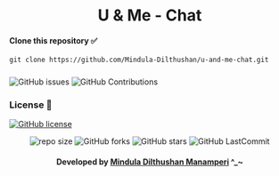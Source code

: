 <div align="center">

# U & Me - Chat

</div>

#### Clone this repository ✅

```md
git clone https://github.com/Mindula-Dilthushan/u-and-me-chat.git
```

###

![GitHub issues](https://img.shields.io/github/issues/Mindula-Dilthushan/u-and-me-chat?&labelColor=black&color=eb3b5a&label=Issues&logo=issues&logoColor=black&style=for-the-badge)
![GitHub Contributions](https://img.shields.io/github/contributors/Mindula-Dilthushan/u-and-me-chat?&labelColor=black&color=8854d0&style=for-the-badge)

### License 📝

[![GitHub license](https://img.shields.io/github/license/Mindula-Dilthushan/u-and-me-chat?&labelColor=black&color=3867d6&style=for-the-badge)](https://github.com/Mindula-Dilthushan/u-and-me-chat/blob/master/LICENSE)

<div align="center">

![repo size](https://img.shields.io/github/repo-size/Mindula-Dilthushan/u-and-me-chat?label=Repo%20Size&style=for-the-badge&labelColor=black&color=20bf6b)
![GitHub forks](https://img.shields.io/github/forks/Mindula-Dilthushan/u-and-me-chat?&labelColor=black&color=0fb9b1&style=for-the-badge)
![GitHub stars](https://img.shields.io/github/stars/Mindula-Dilthushan/u-and-me-chat?&labelColor=black&color=f7b731&style=for-the-badge)
![GitHub LastCommit](https://img.shields.io/github/last-commit/Mindula-Dilthushan/u-and-me-chat?logo=github&labelColor=black&color=d1d8e0&style=for-the-badge)

</div>

<div align="center"> 

#### Developed by [Mindula Dilthushan Manamperi](http://minduladilthushan.netlify.app/) ^_~

</div>








